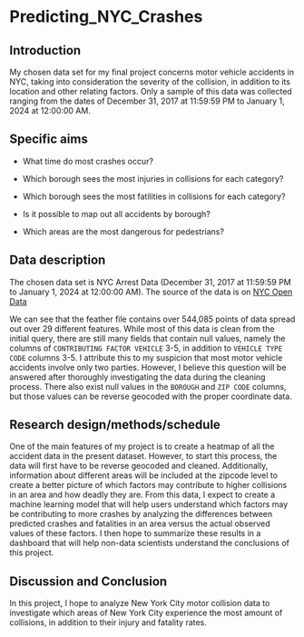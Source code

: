 # Predicting_NYC_Crashes

## Introduction 

My chosen data set for my final project concerns motor vehicle accidents in NYC,
taking into consideration the severity of the collision, in addition to its 
location and other relating factors. Only a sample of this data was collected
ranging from the dates of December 31, 2017 at 11:59:59 PM to January 1, 2024
at 12:00:00 AM. 

## Specific aims 

* What time do most crashes occur?

* Which borough sees the most injuries in collisions for each category?

* Which borough sees the most fatilities in collisions for each category?

* Is it possible to map out all accidents by borough?

* Which areas are the most dangerous for pedestrians?

## Data description

The chosen data set is NYC Arrest Data (December 31, 2017 at 11:59:59 PM to January 1, 2024
at 12:00:00 AM). The source of the data is on [NYC Open Data](https://data.cityofnewyork.us/Public-Safety/Motor-Vehicle-Collisions-Crashes/h9gi-nx95/about_data)


We can see that the feather file contains over 544,085 points of data spread out 
over 29 different features. While most of this data is clean from the initial 
query, there are still many fields that contain null values, namely the columns
of `CONTRIBUTING FACTOR VEHICLE` 3-5, in addition to `VEHICLE TYPE CODE` columns
3-5. I attribute this to my suspicion that most motor vehicle accidents involve 
only two parties. However, I believe this question will be answered after 
thoroughly investigating the data during the cleaning process. There also exist
null values in the `BOROUGH` and `ZIP CODE` columns, but those values can be 
reverse geocoded with the proper coordinate data.

## Research design/methods/schedule

One of the main features of my project is to create a heatmap of all the 
accident data in the present dataset. However, to start this process, the data 
will first have to be reverse geocoded and cleaned. Additionally, information 
about different areas will be included at the zipcode level to create a better 
picture of which factors may contribute to higher collisions in an area and how
deadly they are. From this data, I expect to create a machine learning model 
that will help users understand which factors may be contributing to more 
crashes by analyzing the differences between predicted crashes and fatalities 
in an area versus the actual observed values of these factors. I then hope to 
summarize these results in a dashboard that will help non-data scientists 
understand the conclusions of this project.

## Discussion and Conclusion 

In this project, I hope to analyze New York City motor collision data to 
investigate which areas of New York City experience the most amount of 
collisions, in addition to their injury and fatality rates. 
